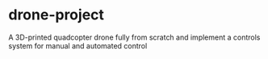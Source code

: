 # drone-project
A 3D-printed quadcopter drone fully from scratch and implement a controls system for manual and automated control
